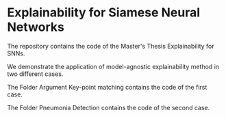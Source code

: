 # Explainability for Siamese Neural Networks

The repository contains the code of the Master's Thesis Explainability for SNNs. 

We demonstrate the application of model-agnostic explainability method in two different cases.

The Folder Argument Key-point matching contains the code of the first case. 

The Folder Pneumonia Detection contains the code of the second case. 
